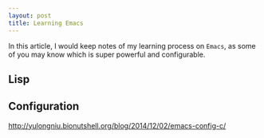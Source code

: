 ```yaml
---
layout: post
title: Learning Emacs
---
```

In this article, I would keep notes of my learning process on `Emacs`, as some of you may know which is super powerful and configurable.

## Lisp

## Configuration
http://yulongniu.bionutshell.org/blog/2014/12/02/emacs-config-c/
###